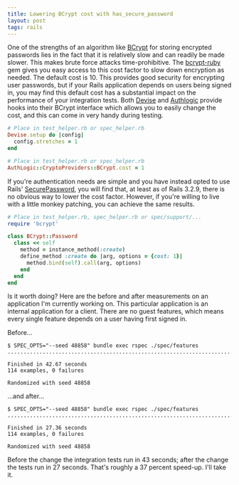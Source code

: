 ```yaml
---
title: Lowering BCrypt cost with has_secure_password
layout: post
tags: rails
---
```


One of the strengths of an algorithm like
[BCrypt](http://en.wikipedia.org/wiki/Bcrypt) for storing encrypted
passwords lies in the fact that it is relatively slow and can readily be
made slower. This makes brute force attacks time-prohibitive. The
[bcrypt-ruby](https://rubygems.org/gems/bcrypt-ruby) gem gives you easy
access to this cost factor to slow down encryption as needed. The
default cost is 10. This provides good security for encrypting user
passwords, but if your Rails application depends on users being signed
in, you may find this default cost has a substantial impact on the
performance of your integration tests. Both
[Devise](https://github.com/plataformatec/devise) and
[Authlogic](https://github.com/binarylogic/authlogic) provide hooks into
their BCrypt interface which allows you to easily change the cost, and
this can come in very handy during testing.

```ruby
# Place in test_helper.rb or spec_helper.rb
Devise.setup do |config|
  config.stretches = 1
end
```

```ruby
# Place in test_helper.rb or spec_helper.rb
AuthLogic::CryptoProviders::BCrypt.cost = 1
```

If you're authentication needs are simple and you have instead opted to
use Rails'
[SecurePassword](http://api.rubyonrails.org/classes/ActiveModel/SecurePassword/ClassMethods.html#method-i-has_secure_password),
you will find that, at least as of Rails 3.2.9, there is no obvious way
to lower the cost factor. However, if you're willing to live with a
little monkey patching, you can achieve the same results.

```ruby
# Place in test_helper.rb, spec_helper.rb or spec/support/...
require 'bcrypt'

class BCrypt::Password
  class << self
    method = instance_method(:create)
    define_method :create do |arg, options = {cost: 1}|
      method.bind(self).call(arg, options)
    end
  end
end
```

Is it worth doing? Here are the before and after measurements on an
application I'm currently working on. This particular application is an
internal application for a client. There are no guest features, which
means every single feature depends on a user having first signed in.

Before&hellip;

```
$ SPEC_OPTS="--seed 48858" bundle exec rspec ./spec/features
..................................................................................................................

Finished in 42.67 seconds
114 examples, 0 failures

Randomized with seed 48858
```

&hellip;and after&hellip;

```
$ SPEC_OPTS="--seed 48858" bundle exec rspec ./spec/features
..................................................................................................................

Finished in 27.36 seconds
114 examples, 0 failures

Randomized with seed 48858
```

Before the change the integration tests run in 43 seconds; after the
change the tests run in 27 seconds. That's roughly a 37 percent
speed-up. I'll take it.
